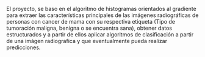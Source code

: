 El proyecto, se baso en el algoritmo de histogramas orientados al gradiente para extraer las características principales de las imágenes radiográficas de personas con cancer de mama con su respectiva etiqueta (Tipo de tumoración maligna, benigna o se encuentra sana), obtener datos estructurados y a partir de ellos aplicar algoritmos de clasificación a partir de una imágen radiografica y que eventualmente pueda realizar predicciones.
